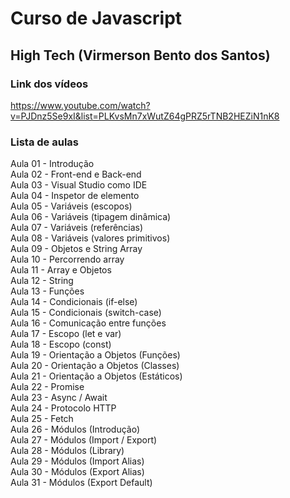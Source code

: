 # Curso de Javascript  
## High Tech (Virmerson Bento dos Santos)  
### Link dos vídeos  
<https://www.youtube.com/watch?v=PJDnz5Se9xI&list=PLKvsMn7xWutZ64gPRZ5rTNB2HEZiN1nK8>

### Lista de aulas

Aula 01 - Introdução  
Aula 02 - Front-end e Back-end  
Aula 03 - Visual Studio como IDE  
Aula 04 - Inspetor de elemento  
Aula 05 - Variáveis (escopos)  
Aula 06 - Variáveis (tipagem dinâmica)  
Aula 07 - Variáveis (referências)  
Aula 08 - Variáveis (valores primitivos)  
Aula 09 - Objetos e String Array  
Aula 10 - Percorrendo array  
Aula 11 - Array e Objetos  
Aula 12 - String  
Aula 13 - Funções  
Aula 14 - Condicionais (if-else)  
Aula 15 - Condicionais (switch-case)  
Aula 16 - Comunicação entre funções  
Aula 17 - Escopo (let e var)  
Aula 18 - Escopo (const)  
Aula 19 - Orientação a Objetos (Funções)  
Aula 20 - Orientação a Objetos (Classes)  
Aula 21 - Orientação a Objetos (Estáticos)  
Aula 22 - Promise  
Aula 23 - Async / Await  
Aula 24 - Protocolo HTTP  
Aula 25 - Fetch  
Aula 26 - Módulos (Introdução)  
Aula 27 - Módulos (Import / Export)  
Aula 28 - Módulos (Library)  
Aula 29 - Módulos (Import Alias)  
Aula 30 - Módulos (Export Alias)  
Aula 31 - Módulos (Export Default)  
